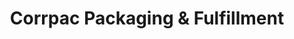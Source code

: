 ---
title: "Corrpac Packaging & Fulfillment"
url: /tumwater/corrpac-packaging-and-fulfillment/
shop: shop
---